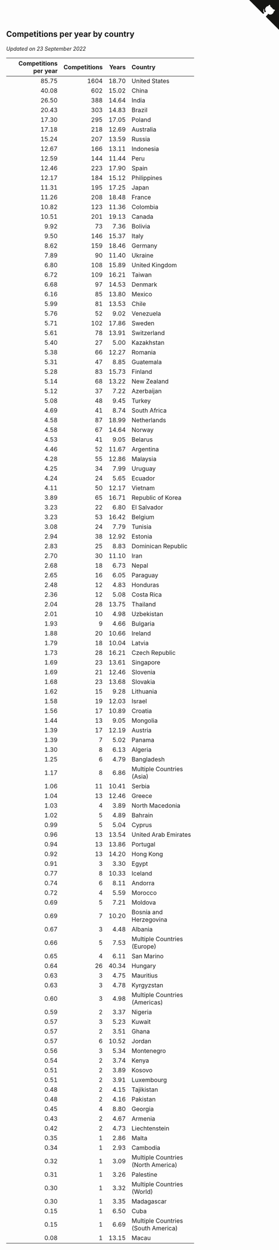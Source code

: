 ## Competitions per year by country

*Updated on 23 September 2022*

| Competitions per year | Competitions | Years | Country |
| ---: | ---: | ---: | :--- |
| 85.75 | 1604 | 18.70 | United States |
| 40.08 | 602 | 15.02 | China |
| 26.50 | 388 | 14.64 | India |
| 20.43 | 303 | 14.83 | Brazil |
| 17.30 | 295 | 17.05 | Poland |
| 17.18 | 218 | 12.69 | Australia |
| 15.24 | 207 | 13.59 | Russia |
| 12.67 | 166 | 13.11 | Indonesia |
| 12.59 | 144 | 11.44 | Peru |
| 12.46 | 223 | 17.90 | Spain |
| 12.17 | 184 | 15.12 | Philippines |
| 11.31 | 195 | 17.25 | Japan |
| 11.26 | 208 | 18.48 | France |
| 10.82 | 123 | 11.36 | Colombia |
| 10.51 | 201 | 19.13 | Canada |
| 9.92 | 73 | 7.36 | Bolivia |
| 9.50 | 146 | 15.37 | Italy |
| 8.62 | 159 | 18.46 | Germany |
| 7.89 | 90 | 11.40 | Ukraine |
| 6.80 | 108 | 15.89 | United Kingdom |
| 6.72 | 109 | 16.21 | Taiwan |
| 6.68 | 97 | 14.53 | Denmark |
| 6.16 | 85 | 13.80 | Mexico |
| 5.99 | 81 | 13.53 | Chile |
| 5.76 | 52 | 9.02 | Venezuela |
| 5.71 | 102 | 17.86 | Sweden |
| 5.61 | 78 | 13.91 | Switzerland |
| 5.40 | 27 | 5.00 | Kazakhstan |
| 5.38 | 66 | 12.27 | Romania |
| 5.31 | 47 | 8.85 | Guatemala |
| 5.28 | 83 | 15.73 | Finland |
| 5.14 | 68 | 13.22 | New Zealand |
| 5.12 | 37 | 7.22 | Azerbaijan |
| 5.08 | 48 | 9.45 | Turkey |
| 4.69 | 41 | 8.74 | South Africa |
| 4.58 | 87 | 18.99 | Netherlands |
| 4.58 | 67 | 14.64 | Norway |
| 4.53 | 41 | 9.05 | Belarus |
| 4.46 | 52 | 11.67 | Argentina |
| 4.28 | 55 | 12.86 | Malaysia |
| 4.25 | 34 | 7.99 | Uruguay |
| 4.24 | 24 | 5.65 | Ecuador |
| 4.11 | 50 | 12.17 | Vietnam |
| 3.89 | 65 | 16.71 | Republic of Korea |
| 3.23 | 22 | 6.80 | El Salvador |
| 3.23 | 53 | 16.42 | Belgium |
| 3.08 | 24 | 7.79 | Tunisia |
| 2.94 | 38 | 12.92 | Estonia |
| 2.83 | 25 | 8.83 | Dominican Republic |
| 2.70 | 30 | 11.10 | Iran |
| 2.68 | 18 | 6.73 | Nepal |
| 2.65 | 16 | 6.05 | Paraguay |
| 2.48 | 12 | 4.83 | Honduras |
| 2.36 | 12 | 5.08 | Costa Rica |
| 2.04 | 28 | 13.75 | Thailand |
| 2.01 | 10 | 4.98 | Uzbekistan |
| 1.93 | 9 | 4.66 | Bulgaria |
| 1.88 | 20 | 10.66 | Ireland |
| 1.79 | 18 | 10.04 | Latvia |
| 1.73 | 28 | 16.21 | Czech Republic |
| 1.69 | 23 | 13.61 | Singapore |
| 1.69 | 21 | 12.46 | Slovenia |
| 1.68 | 23 | 13.68 | Slovakia |
| 1.62 | 15 | 9.28 | Lithuania |
| 1.58 | 19 | 12.03 | Israel |
| 1.56 | 17 | 10.89 | Croatia |
| 1.44 | 13 | 9.05 | Mongolia |
| 1.39 | 17 | 12.19 | Austria |
| 1.39 | 7 | 5.02 | Panama |
| 1.30 | 8 | 6.13 | Algeria |
| 1.25 | 6 | 4.79 | Bangladesh |
| 1.17 | 8 | 6.86 | Multiple Countries (Asia) |
| 1.06 | 11 | 10.41 | Serbia |
| 1.04 | 13 | 12.46 | Greece |
| 1.03 | 4 | 3.89 | North Macedonia |
| 1.02 | 5 | 4.89 | Bahrain |
| 0.99 | 5 | 5.04 | Cyprus |
| 0.96 | 13 | 13.54 | United Arab Emirates |
| 0.94 | 13 | 13.86 | Portugal |
| 0.92 | 13 | 14.20 | Hong Kong |
| 0.91 | 3 | 3.30 | Egypt |
| 0.77 | 8 | 10.33 | Iceland |
| 0.74 | 6 | 8.11 | Andorra |
| 0.72 | 4 | 5.59 | Morocco |
| 0.69 | 5 | 7.21 | Moldova |
| 0.69 | 7 | 10.20 | Bosnia and Herzegovina |
| 0.67 | 3 | 4.48 | Albania |
| 0.66 | 5 | 7.53 | Multiple Countries (Europe) |
| 0.65 | 4 | 6.11 | San Marino |
| 0.64 | 26 | 40.34 | Hungary |
| 0.63 | 3 | 4.75 | Mauritius |
| 0.63 | 3 | 4.78 | Kyrgyzstan |
| 0.60 | 3 | 4.98 | Multiple Countries (Americas) |
| 0.59 | 2 | 3.37 | Nigeria |
| 0.57 | 3 | 5.23 | Kuwait |
| 0.57 | 2 | 3.51 | Ghana |
| 0.57 | 6 | 10.52 | Jordan |
| 0.56 | 3 | 5.34 | Montenegro |
| 0.54 | 2 | 3.74 | Kenya |
| 0.51 | 2 | 3.89 | Kosovo |
| 0.51 | 2 | 3.91 | Luxembourg |
| 0.48 | 2 | 4.15 | Tajikistan |
| 0.48 | 2 | 4.16 | Pakistan |
| 0.45 | 4 | 8.80 | Georgia |
| 0.43 | 2 | 4.67 | Armenia |
| 0.42 | 2 | 4.73 | Liechtenstein |
| 0.35 | 1 | 2.86 | Malta |
| 0.34 | 1 | 2.93 | Cambodia |
| 0.32 | 1 | 3.09 | Multiple Countries (North America) |
| 0.31 | 1 | 3.26 | Palestine |
| 0.30 | 1 | 3.32 | Multiple Countries (World) |
| 0.30 | 1 | 3.35 | Madagascar |
| 0.15 | 1 | 6.50 | Cuba |
| 0.15 | 1 | 6.69 | Multiple Countries (South America) |
| 0.08 | 1 | 13.15 | Macau |


<a href="https://github.com/jonatanklosko/wca_statistics" class="github-corner" aria-label="View source on Github"><svg width="80" height="80" viewBox="0 0 250 250" style="fill:#151513; color:#fff; position: absolute; top: 0; border: 0; right: 0;" aria-hidden="true"><path d="M0,0 L115,115 L130,115 L142,142 L250,250 L250,0 Z"></path><path d="M128.3,109.0 C113.8,99.7 119.0,89.6 119.0,89.6 C122.0,82.7 120.5,78.6 120.5,78.6 C119.2,72.0 123.4,76.3 123.4,76.3 C127.3,80.9 125.5,87.3 125.5,87.3 C122.9,97.6 130.6,101.9 134.4,103.2" fill="currentColor" style="transform-origin: 130px 106px;" class="octo-arm"></path><path d="M115.0,115.0 C114.9,115.1 118.7,116.5 119.8,115.4 L133.7,101.6 C136.9,99.2 139.9,98.4 142.2,98.6 C133.8,88.0 127.5,74.4 143.8,58.0 C148.5,53.4 154.0,51.2 159.7,51.0 C160.3,49.4 163.2,43.6 171.4,40.1 C171.4,40.1 176.1,42.5 178.8,56.2 C183.1,58.6 187.2,61.8 190.9,65.4 C194.5,69.0 197.7,73.2 200.1,77.6 C213.8,80.2 216.3,84.9 216.3,84.9 C212.7,93.1 206.9,96.0 205.4,96.6 C205.1,102.4 203.0,107.8 198.3,112.5 C181.9,128.9 168.3,122.5 157.7,114.1 C157.9,116.9 156.7,120.9 152.7,124.9 L141.0,136.5 C139.8,137.7 141.6,141.9 141.8,141.8 Z" fill="currentColor" class="octo-body"></path></svg></a><style>.github-corner:hover .octo-arm{animation:octocat-wave 560ms ease-in-out}@keyframes octocat-wave{0%,100%{transform:rotate(0)}20%,60%{transform:rotate(-25deg)}40%,80%{transform:rotate(10deg)}}@media (max-width:500px){.github-corner:hover .octo-arm{animation:none}.github-corner .octo-arm{animation:octocat-wave 560ms ease-in-out}}</style>
